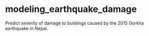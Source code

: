 # modeling_earthquake_damage
Predict severity of damage to buildings caused by the 2015 Gorkha earthquake in Nepal.
